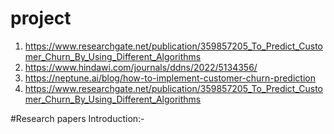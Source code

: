 # project
1. https://www.researchgate.net/publication/359857205_To_Predict_Customer_Churn_By_Using_Different_Algorithms 
2. https://www.hindawi.com/journals/ddns/2022/5134356/
3. https://neptune.ai/blog/how-to-implement-customer-churn-prediction
4. https://www.researchgate.net/publication/359857205_To_Predict_Customer_Churn_By_Using_Different_Algorithms

#Research papers
Introduction:- 
